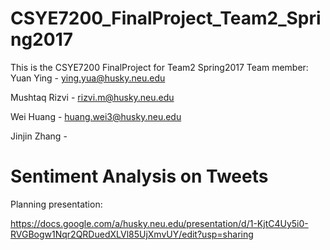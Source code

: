 # CSYE7200_FinalProject_Team2_Spring2017
This is the CSYE7200 FinalProject for Team2 Spring2017
Team member:
Yuan Ying - ying.yua@husky.neu.edu

Mushtaq Rizvi - rizvi.m@husky.neu.edu

Wei Huang - huang.wei3@husky.neu.edu

Jinjin Zhang -

# Sentiment Analysis on Tweets

Planning presentation:

https://docs.google.com/a/husky.neu.edu/presentation/d/1-KjtC4Uy5i0-RVGBogw1Nqr2QRDuedXLVl85UjXmvUY/edit?usp=sharing
